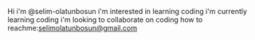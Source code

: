 Hi i'm @selim-olatunbosun
i'm interested in learning coding
i'm currently learning coding
i'm looking to collaborate on coding
how to reachme:selimolatunbosun@gmail.com

